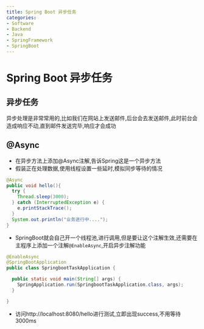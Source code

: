 ```yaml
---
title: Spring Boot 异步任务
categories:
- Software
- Backend
- Java
- SpringFramework
- SpringBoot
---
```

# Spring Boot 异步任务

## 异步任务

异步处理是非常常用的,比如我们在网站上发送邮件,后台会去发送邮件,此时前台会造成响应不动,直到邮件发送完毕,响应才会成功

## @Async

- 在异步方法上添加@Async注解,告诉Spring这是一个异步方法
- 假装正在处理数据,使用线程设置一些延时,模拟同步等待的情况

```java
@Async
public void hello(){
  try {
    Thread.sleep(3000);
  } catch (InterruptedException e) {
    e.printStackTrace();
  }
  System.out.println("业务进行中....");
}
```

- SpringBoot就会自己开一个线程池,进行调用,但是要让这个注解生效,还需要在主程序上添加一个注解`@EnableAsync`,开启异步注解功能

```java
@EnableAsync
@SpringBootApplication
public class SpringbootTaskApplication {

  public static void main(String[] args) {
    SpringApplication.run(SpringbootTaskApplication.class, args);
  }

}
```

- 访问http://localhost:8080/hello进行测试,立即出现success,不用等待3000ms